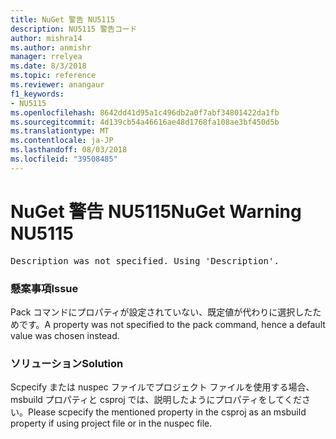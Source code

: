 ```yaml
---
title: NuGet 警告 NU5115
description: NU5115 警告コード
author: mishra14
ms.author: anmishr
manager: rrelyea
ms.date: 8/3/2018
ms.topic: reference
ms.reviewer: anangaur
f1_keywords:
- NU5115
ms.openlocfilehash: 8642dd41d95a1c496db2a0f7abf34801422da1fb
ms.sourcegitcommit: 4d139cb54a46616ae48d1768fa108ae3bf450d5b
ms.translationtype: MT
ms.contentlocale: ja-JP
ms.lasthandoff: 08/03/2018
ms.locfileid: "39508485"
---
```

# <a name="nuget-warning-nu5115"></a><span data-ttu-id="7cff5-103">NuGet 警告 NU5115</span><span class="sxs-lookup"><span data-stu-id="7cff5-103">NuGet Warning NU5115</span></span>
<pre>Description was not specified. Using 'Description'.</pre>

### <a name="issue"></a><span data-ttu-id="7cff5-104">懸案事項</span><span class="sxs-lookup"><span data-stu-id="7cff5-104">Issue</span></span>

<span data-ttu-id="7cff5-105">Pack コマンドにプロパティが設定されていない、既定値が代わりに選択したためです。</span><span class="sxs-lookup"><span data-stu-id="7cff5-105">A property was not specified to the pack command, hence a default value was chosen instead.</span></span>


### <a name="solution"></a><span data-ttu-id="7cff5-106">ソリューション</span><span class="sxs-lookup"><span data-stu-id="7cff5-106">Solution</span></span>

<span data-ttu-id="7cff5-107">Scpecify または nuspec ファイルでプロジェクト ファイルを使用する場合、msbuild プロパティと csproj では、説明したようにプロパティをしてください。</span><span class="sxs-lookup"><span data-stu-id="7cff5-107">Please scpecify the mentioned property in the csproj as an msbuild property if using project file or in the nuspec file.</span></span>

